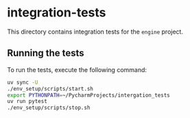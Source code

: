 # integration-tests

This directory contains integration tests for the `engine` project.

## Running the tests

To run the tests, execute the following command:

```bash
uv sync -U
./env_setup/scripts/start.sh
export PYTHONPATH=~/PycharmProjects/intergation_tests
uv run pytest
./env_setup/scripts/stop.sh
```
